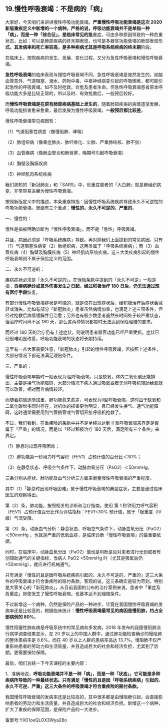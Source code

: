 ## 19.慢性呼吸衰竭：不是病的「病」
大家好，今天咱们来讲讲慢性呼吸功能衰竭。**严重慢性呼吸功能衰竭是这次 2020 新版重疾定义中新增的一个病种。严格的说，呼吸功能衰竭并不是单指一种「病」，而是一种「综合征」，是临床常见的急**重症，可由多种原因导致的一种危重状态，比如：可以是肺部疾病的终末期表现，也可是多器官功能衰竭的肺部表现形**式，其发病率和死亡率较高，是多种疾病尤其是呼吸系统疾病的终末期**阶段。


在临床上，按照疾病的发生、发展、变化过程，又分为急性呼吸衰竭和慢性呼吸衰竭。


**急性呼吸衰竭**的临床表现与慢性呼吸衰竭不同，急性呼吸衰竭是突然发生的，如脑血管意外、气道阻塞、溺水、药物中毒、中枢神经病变引起的呼吸困难，都可能引起急性的呼吸衰竭。如不及时抢救，会危及患者生命。但急性呼吸衰竭患者原本呼吸功能大多是比较正常的，所以及时、有效抢救后，一般预后较好。


而**慢性呼吸衰竭是在原有肺部疾病基础上发生的**，随着肺部疾病的病情逐渐发展，呼吸功能损害愈来愈重，最后发展为慢性呼吸衰竭，**一般预后都比较差**。


慢性呼吸衰竭常见病因有：


（1）气道阻塞性病变（像慢阻肺、哮喘）


（2）肺组织病（像重症肺炎、肺纤维化、尘肺、严重肺结核、肺不张）


（3）血管疾病（像肺血管炎和肺栓塞，晚期可引起呼吸衰竭）


（4）胸壁及胸膜疾病


（5）神经肌肉系统疾病


我们熟知的「新冠肺炎」和「SARS」中，危重症患者的「大白肺」就是肺组织病变，非常容易进展为慢性呼吸衰竭。


按照新版定义中的描述，本条重疾特指：因慢性呼吸系统疾病导致永久不可逆性的呼吸功能衰竭。里面有三个重点：**慢性的、永久不可逆的、严重的**。


一、慢性的：


慢性是指被明确诊断为「慢性呼吸衰竭」，而不是「急性」呼吸衰竭。


并且，病因必须是「呼吸系统疾病」导致。再对照我们上面提到的常见病因，只有（1）气道阻塞性病变（2）肺组织病，这两类属于「呼吸系统疾病」；而（3）血管疾病（4）胸壁及胸膜疾病（5）神经肌肉系统疾病，这三大类疾病引起的慢性呼吸衰竭则不属于保险定义的范围。


二、永久不可逆的：


疾病症状必须是「永久不可逆的」。在保险条款中提到的「永久不可逆」一般是指：**自疾病确诊或意外伤害发生之日起，经过积极治疗 180 日后，仍无法通过现有医疗手段**恢复。


有部分慢性呼吸衰竭症状是可控的，就是仅在出现症状后，经积极治疗后症状会减轻或消失。比如有部分「新冠肺炎」患者虽然病情加重，也满足上述三项条件，但经过抢救后病情缓解并且治愈；另外也有极少数患者虽然长时间处于较严重状态，但治疗时间尚不足 180 天，那么这两种情况都暂时无法达到保险理赔的要求。


而经过 180 天的治疗仍有上述症状，则说明患者器官功能已经严重受损，症状已经很难明显改善，呼吸功能衰竭的状态将长期持续。


这里有一点大家需要注意，「新冠肺炎」引起的慢性呼吸衰竭，若按照上述条件，大部分情况下都无法满足理赔条件。


三、严重的：


慢性呼吸衰竭早期时一般表现为Ⅰ型呼吸衰竭，只是缺氧，体内二氧化碳还能排出，主要是换气功能障碍，大部分情况下病人通过吸氧或者无创呼吸机辅助给氧就可以改善，相对而言病情较轻。


而随着病情逐渐加重，肺功能愈来愈差，可表现为Ⅱ型呼吸衰竭，这时由于缺氧和二氧化碳增多同时存在，对机体的损害更为明显，且已经发生换气、通气功能障碍，这时通常需要用到气管插管或气管切开接呼吸机抢救了。


不过，我们看到，在重疾险的条款中并不是单纯以达到 II 型呼吸衰竭来界定是否属于「严重」的情况，而是以「经过积极治疗 180 天后，满足所有三个条件」来界定。


（1）静息时出现呼吸困难；


（2）肺功能第一秒用力呼气容积（FEV1）占预计值的百分比＜30%；


（3）在静息状态、呼吸空气条件下，动脉血氧分压（PaO2）＜50mmHg。


三条分别从症状、肺功能及血气分析三方面来衡量慢性呼吸衰竭的严重程度。


其中（1）「静息时出现呼吸困难」属于慢性呼吸衰竭的典型症状，主要是通过临床医生的观察得出。


第（2）条，肺功能，按照相关的诊断和治疗指南，使用 第 1 秒钟用力呼气容积（FEV1）占预计值百分比作为评估指标：FEV1<30% 预计值，属于「极重度（Ⅳ级）气流受限。


第（3）条，动脉血气分析：静息状态、呼吸空气条件下，动脉血氧分压（PaO2）＜50mmHg ，也就是严重的低氧血症，是临床诊断「慢性呼吸衰竭」的最重要依据。


同时，在临床中，动脉血氧分压（PaO2）值也是判断是否对患者进行无创或者有创辅助通气的关键指标，当病人 PaO2 <50mmHg 时（尤其是吸氧后仍<50mmHg），就应进行机械通气。


只有满足「慢性的且是因呼吸系统疾病引起的、永久不可逆的、严重的」这三大条件的呼吸衰竭才符合重疾险的赔付条款。客观的说，这三条确实是较为苛刻。特别是大家关心的「新冠肺炎」，从目前我国的公布的治疗案例来说，患者中「重症及危重症」即使发生了慢性呼吸衰竭，也基本达不到理赔条件。


不过新增这一个病种，仍然是保险产品的一种进步，毕竟在我国慢性呼吸衰竭的发病率还是比较高的，根据临床统计：**慢性呼吸衰竭最常见的病因是慢阻肺，约占全部病例的 80%**。


慢性阻塞性肺疾病是呼吸系统中的常见病和多发病，2018 年发布的我国慢阻肺流行病学调查结果显示，在 20 岁以上的中国人群中，通过肺功能检查确诊的慢阻肺的整体患病率是 8.6%，而在 40 岁以上人群的患病率高达 13.7%。慢阻肺不仅严重影响患者的劳动力和生活质量，并且造成巨大的社会和经济负担，尤其到了后期，更需要保险保障。


最后，咱们总结一下今天课程的主要内容：


1、准确地说，**呼吸功能衰竭并不是一种「病」，而是一种「状态」，它可能是多种疾病所导致的一种最终状态。只有满足「慢性的且是因「呼吸系统疾病」引起的、永久不可逆、严重」这三大条件的呼吸衰竭才符合重疾险的赔付条款。**


我国慢性呼吸衰竭的发病率还是比较高的，其中很多都是由慢阻肺引起，会直接影响患者的劳动力和生活质量，并且造成巨大的社会和经济负担。新增这一个病种，扩大了重疾的保障范围，是保险产品的一大进步。


备案号:YX01oeQLOX3Wya28o

